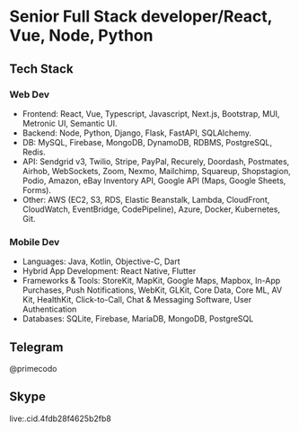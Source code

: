 # Senior Full Stack developer/React, Vue, Node, Python
## Tech Stack

### Web Dev
- Frontend: 
React, Vue, Typescript, Javascript, Next.js, Bootstrap, MUI, Metronic UI, Semantic UI.
- Backend: 
Node, Python, Django, Flask, FastAPI, SQLAlchemy.
- DB: 
MySQL, Firebase, MongoDB, DynamoDB, RDBMS, PostgreSQL, Redis.
- API: 
Sendgrid v3, Twilio, Stripe, PayPal, Recurely, Doordash, Postmates, Airhob, WebSockets, Zoom, Nexmo, Mailchimp, Squareup, Shopstagion, Podio, Amazon, eBay Inventory API, Google API (Maps, Google Sheets, Forms).
- Other: 
AWS (EC2, S3, RDS, Elastic Beanstalk, Lambda, CloudFront, CloudWatch, EventBridge, CodePipeline), Azure, Docker, Kubernetes, Git.

### Mobile Dev
- Languages: Java, Kotlin, Objective-C, Dart
- Hybrid App Development: React Native, Flutter
- Frameworks & Tools: StoreKit, MapKit, Google Maps, Mapbox, In-App Purchases, Push Notifications, WebKit, GLKit, Core Data, Core ML, AV Kit, HealthKit, Click-to-Call, Chat & Messaging Software, User Authentication
- Databases: SQLite, Firebase, MariaDB, MongoDB, PostgreSQL
  
## Telegram
@primecodo

## Skype
live:.cid.4fdb28f4625b2fb8

